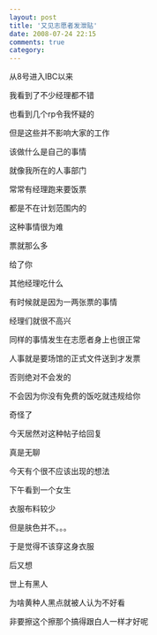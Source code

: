 ```yaml
---
layout: post
title: '又见志愿者发泄贴'
date: 2008-07-24 22:15
comments: true
category: 
---
```

    

从8号进入IBC以来  

我看到了不少经理都不错  

也看到几个rp令我怀疑的  

但是这些并不影响大家的工作  

该做什么是自己的事情  

就像我所在的人事部门  

常常有经理跑来要饭票  

都是不在计划范围内的  

这种事情很为难  

票就那么多  

给了你  

其他经理吃什么  

有时候就是因为一两张票的事情  

经理们就很不高兴  

同样的事情发生在志愿者身上也很正常  

人事就是要场馆的正式文件送到才发票  

否则绝对不会发的  

不会因为你没有免费的饭吃就违规给你  

奇怪了  

今天居然对这种帖子给回复  

真是无聊  

今天有个很不应该出现的想法  

下午看到一个女生  

衣服布料较少  

但是肤色并不。。。  

于是觉得不该穿这身衣服  

后又想  

世上有黑人  

为啥黄种人黑点就被人认为不好看  

非要擦这个擦那个搞得跟白人一样才好呢
